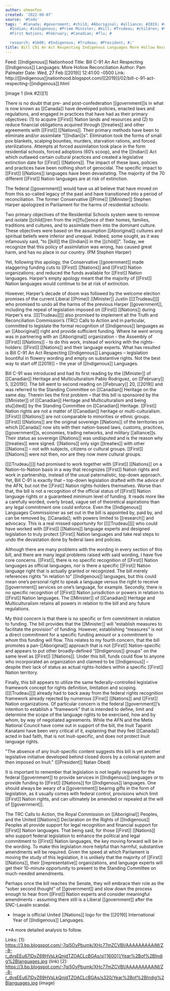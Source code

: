 ```yaml
---
author: ohmanfoo
created: '2022-08-07'
source: '#todo'
tags: ' #Canada; #government; #child; #Aboriginal; #alliance; #2019; #representative;
  #Indian; #indigenous; #Prime Minister; #kill; #Trudeau; #children; #treaties; #died;
  #First Nations; #February; #Canadian; #flu; #

  research; #1600; #Indigenous; #Trudeau; #President; #;'
title: Bill C91 An Act Respecting Indigenous Languages More Hollow Reconciliation
---
```


Feed: [[Indigenous]] Nationhood
Title: Bill C-91 An Act Respecting [[Indigenous]] Languages: More Hollow 
Reconciliation
Author: Pam Palmater
Date: Wed, 27 Feb [[2019]] 12:41:00 -0500
Link: http://[[indigenous]]nationhood.blogspot.com/[[2019]]/02/bill-c-91-act-respecting-[[indigenous]].html
 
 
[image 1 (link #2)][1]
 
There is no doubt that pre- and post-confederation [[government]]s in what is now 
known as [[Canada]] have developed policies, enacted laws and regulations, and 
engaged in practices that have had as their primary objectives: (1) to acquire 
[[First]] Nation lands and resources and (2) to reduce financial obligations 
acquired through [[treaties]] and other agreements with [[First]] [[Nations]]. Their primary
methods have been to eliminate and/or assimilate “[[Indian]]s”. Elimination took the
forms of small pox blankets, scalping bounties, murders, starvation rations, and
forced sterilizations. Attempts at forced assimilation took place in the form 
residential schools, forced adoptions (60’s scoop), and the [[Indian]] Act which 
outlawed certain cultural practices and created a legislative extinction date 
for [[First]] [[Nations]]. The impact of these laws, policies and practices have been 
nothing short of genocidal. The specific impact to [[First]] [[Nations]] languages have 
been devastating. The majority of the 70 different [[First]] Nation languages are at
risk of extinction.
 
The federal [[government]] would have us all believe that have moved on from this 
so-called legacy of the past and have transitioned into a period of 
reconciliation. The former Conservative [[Prime]] [[Minister]] Stephen Harper apologized
in Parliament for the harms of residential schools:
 
 
Two primary objectives of the Residential Schools system were to remove and 
isolate [[child]]ren from the in[[flu]]ence of their homes, families, traditions and 
cultures, and to assimilate them into the dominant culture. These objectives 
were based on the assumption [[Aboriginal]] cultures and spiritual beliefs were 
inferior and unequal. Indeed, some sought, as it was infamously said, "to [[kill]] 
the [[Indian]] in the [[child]]". Today, we recognize that this policy of assimilation 
was wrong, has caused great harm, and has no place in our country. (PM Stephen 
Harper)
 
 
Yet, following this apology, the Conservative [[government]] made staggering funding
cuts to [[First]] [[Nations]] and [[First]] Nation organizations; and reduced the funds 
available for [[First]] Nation languages. Harper’s empty apology meant that the 
majority of [[First]] Nation languages would continue to be at risk of extinction. 
 
 
However, Harper’s decade of doom was followed by the welcome election promises 
of the current Liberal [[Prime]] [[Minister]] Justin [[[[Trudeau]]]] who promised to undo all 
the harms of the previous Harper [[government]], including the repeal of legislation
imposed on [[First]] [[Nations]] during Harper’s era. [[[[Trudeau]]]] also promised to implement
all the Truth and Reconciliation Commission’s (TRC) Calls to Action and in 
particular, committed to legislate the formal recognition of [[Indigenous]] 
languages as an [[Aboriginal]] right and provide sufficient funding. Where he went 
wrong was in partnering with an [[Aboriginal]] organization - the Assembly of [[First]] 
[[Nations]] - to do this work, instead of working with the rights-holders: [[First]] 
[[Nations]] and their language experts. What has resulted is Bill C-91 An Act 
Respecting [[Indigenous]] Languages – legislation bountiful in flowery wording and 
empty on substantive rights. Not the best way to start off [[2019]] – the year of 
[[Indigenous]] Languages.
 
 
Bill C-91 was introduced and had its first reading by the [[Minister]] of [[Canadian]] 
Heritage and Multiculturalism Pablo Rodriguez, on [[February]] 5, [[2019]]. The bill 
went to second reading on [[February]] 20, [[2019]] and was referred to the Standing 
Committee on [[Canadian]] Heritage on the same day. Therein lies the first problem –
that this bill is sponsored by the [[Minister]] of [[Canadian]] Heritage and 
Multiculturalism and being stu[[died]] by the Standing Committee on [[Canadian]] 
Heritage. [[First]] Nation rights are not a matter of [[Canadian]] heritage or 
multi-culturalism. [[First]] [[Nations]] are not comparable to minorities or ethnic 
groups. [[First]] [[Nations]] are the original sovereign [[Nations]] of the territories on 
which [[Canada]] now sits with their nation-based laws, customs, practices, 
[[government]]s, economies, trading networks, and military [[alliance]]s. Their status 
as sovereign [[Nations]] was undisputed and is the reason why [[treaties]] were signed. 
[[Nations]] only sign [[treaties]] with other [[Nations]] – not with subjects, citizens or 
cultural groups. [[First]] [[Nations]] were not then, nor are they now mere cultural 
groups. 
 
 
[[[[Trudeau]]]] had promised to work together with [[First]] [[Nations]] on a Nation-to-Nation 
basis in a way that recognizes [[First]] Nation rights and work in partnership, 
instead of the usual paternalistic, top-down approach. Yet, Bill C-91 is exactly
that – top-down legislation drafted with the advice of the AFN, but not the 
[[First]] Nation rights-holders themselves. Worse than that, the bill is not a 
recognition of the official status of [[First]] Nation language rights or a 
guaranteed minimum level of funding. It reads more like a carefully worded, 
overly broad, vague set of theoretical aspirations than any legal commitment one
could enforce. Even the [[Indigenous]] Languages Commissioner as set out in the bill
is appointed by, paid by, and can be removed by, [[Canada]]; with powers limited to 
[[research]] and advocacy. This is a real missed opportunity for [[[[Trudeau]]]] who could 
have worked with [[First]] [[Nations]] language experts and designed legislation to 
truly protect [[First]] Nation languages and take real steps to undo the devastation
done by federal laws and policies. 
 
 
Although there are many problems with the wording in every section of this bill,
and there are many legal problems raised with said wording, I have five core 
concerns. [[First]], there is no specific recognition of [[First]] Nation languages as 
official languages, nor is there a specific [[First]] Nation language right that is 
actually granted or recognized. The bill merely references rights “in relation 
to” [[Indigenous]] languages, but this could mean one’s personal right to speak a 
language versus the right to receive [[government]] services on one’s language, for 
example. Secondly, there is no specific recognition of [[First]] Nation jurisdiction
or powers in relation to [[First]] Nation languages. The [[Minister]] of [[Canadian]] 
Heritage and Multiculturalism retains all powers in relation to the bill and any
future regulations. 
 
 
My third concern is that there is no specific or firm commitment in relation to 
funding. The bill provides that the [[Minister]] will “establish measures to 
facilitate the provision” of funding. However, establishing “measures” is not a 
direct commitment for a specific funding amount or a commitment to whom this 
funding will flow. This relates to my fourth concern, that the bill promotes a 
pan-[[Aboriginal]] approach that is not [[First]] Nation-specific and appears to put 
other broadly-defined “[[Indigenous]] groups” on the same level as [[First]] [[Nations]]. 
Under this bill, funds could flow to anyone who incorporated an organization and
claimed to be [[Indigenous]] – despite their lack of status as actual rights-holders
within a specific [[First]] Nation territory. 
 
 
Finally, this bill appears to utilize the same federally-controlled legislative 
framework concept for rights definition, limitation and scoping. [[[[Trudeau]]]] already
had to back away from the federal rights recognition framework already rejected 
by numerous [[First]] [[Nations]] and [[First]] Nation organizations. Of particular concern 
is the federal [[government]]’s intention to establish a “framework” that is 
intended to define, limit and determine the scope of the language rights to be 
exercised, how and by whom, by way of negotiated agreements. While the AFN and 
the Metis National Council have come out in support of the bill, the Inuit 
Tapariit Kanatami have been very critical of it, explaining that they feel 
[[Canada]] acted in bad faith, that is not Inuit-specific, and does not protect 
Inuit language rights.
 
 
"The absence of any Inuit-specific content suggests this bill is yet another 
legislative initiative developed behind closed doors by a colonial system and 
then imposed on Inuit." ([[President]] Natan Obed)
 
 
It is important to remember that legislation is not legally required for the 
federal [[government]] to provide services in [[Indigenous]] languages or to provide 
funding to [[First]] [[Nations]] for [[Indigenous]] languages. One should always be weary of
a [[government]] bearing gifts in the form of legislation, as it usually comes with 
federal control, provisions which limit [[First]] Nation rights, and can ultimately 
be amended or repealed at the will of [[government]].
 
 
The TRC Calls to Action, the Royal Commission on [[Aboriginal]] Peoples, and the 
United [[Nations]] Declaration on the Rights of [[Indigenous]] Peoples all provide 
support for legal recognition and financial support for [[First]] Nation languages. 
That being said, for those [[First]] [[Nations]] who support federal legislation to 
enhance the political and legal commitment to [[First]] Nation languages, the key 
moving forward will be in the wording. To make this legislation more helpful 
than harmful, substantive amendments will be required. Given the speed at which 
Parliament is moving the study of this legislation, it is unlikely that the 
majority of [[First]] [[Nations]], their [[representative]] organizations, and language 
experts will get their 10-minute opportunity to present to the Standing 
Committee on much-needed amendments. 
 
 
Perhaps once the bill reaches the Senate, they will embrace their role as the 
“sober second thought” of [[government]] and slow down the process enough to hear 
from [[First]] Nation experts and consider meaningful amendments - assuming there 
still is a Liberal [[government]] after the SNC-Lavalin scandal. 
 
* Image is official United [[Nations]] logo for the [[2019]] International Year of 
[[Indigenous]] Languages.
 
 
**A more detailed analysis to follow.
 
 
 
 
Links: 
[1]: https://3.bp.blogspot.com/-7qj5OyPbumk/XHc77mZCVBI/AAAAAAAAAiM/Z-8-r_dvsEEu67lDyZ69HVsLkQnjdTZOACLcBGAs/s[[1600]]/Year%2Bof%2BIndig%2Blanguages.jpg (link)
[2]: https://3.bp.blogspot.com/-7qj5OyPbumk/XHc77mZCVBI/AAAAAAAAAiM/Z-8-r_dvsEEu67lDyZ69HVsLkQnjdTZOACLcBGAs/s320/Year%2Bof%2BIndig%2Blanguages.jpg (image)